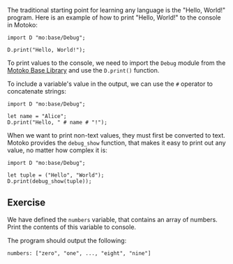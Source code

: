 The traditional starting point for learning any language is the "Hello, World!" program. Here is an example of how to print "Hello, World!" to the console in Motoko:

```motoko
import D "mo:base/Debug";

D.print("Hello, World!");
```

To print values to the console, we need to import the `Debug` module from the
[Motoko Base Library](https://internetcomputer.org/docs/current/motoko/main/base-intro) and use the `D.print()` function.

To include a variable's value in the output, we can use the `#` operator to concatenate strings:

```motoko
import D "mo:base/Debug";

let name = "Alice";
D.print("Hello, " # name # "!");
```

When we want to print non-text values, they must first be converted to text. Motoko provides the `debug_show` function, that makes it easy to print out any value, no matter how complex it is:

```motoko
import D "mo:base/Debug";

let tuple = ("Hello", "World");
D.print(debug_show(tuple));
```

## Exercise

We have defined the `numbers` variable, that contains an array of numbers. Print the contents of this variable to console.

The program should output the following:

```
numbers: ["zero", "one", ..., "eight", "nine"]
```

